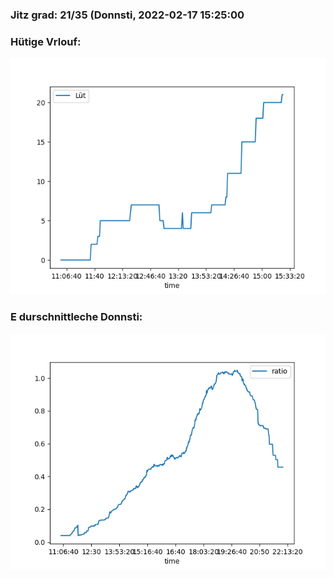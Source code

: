 ### Jitz grad: 21/35 (Donnsti, 2022-02-17 15:25:00

### Hütige Vrlouf:
![Graph](Today.png)

### E durschnittleche Donnsti:
![Graph](Donnsti.png)